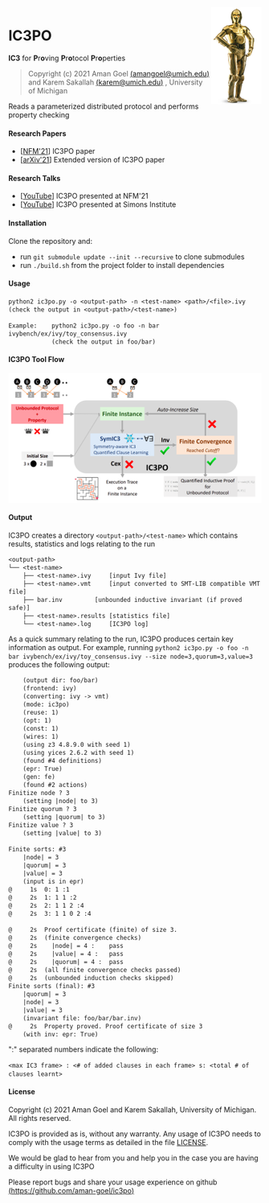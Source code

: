 <img align="right" width="100" height="auto" src="logo.png">
</img>

# IC3PO

**IC3** for **P**r**o**ving **P**r**o**tocol **P**r**o**perties

> Copyright (c) 2021  Aman Goel [(amangoel@umich.edu)](amangoel@umich.edu)  and  Karem Sakallah [(karem@umich.edu)](karem@umich.edu) , University of Michigan

Reads a parameterized distributed protocol and performs property checking

#### Research Papers
- [[NFM'21](https://link.springer.com/chapter/10.1007/978-3-030-76384-8_9)]  IC3PO paper
- [[arXiv'21](https://arxiv.org/abs/2103.14831)]   Extended version of IC3PO paper

#### Research Talks
- [[YouTube](https://youtu.be/e0pr3P2BrEU)] IC3PO presented at NFM'21
- [[YouTube](https://www.youtube.com/watch?v=-da_iG9LQgk)] IC3PO presented at Simons Institute

#### Installation
Clone the repository and:
- run ```` git submodule update --init --recursive ```` to clone submodules
- run ```` ./build.sh ```` from the project folder to install dependencies

#### Usage
	python2 ic3po.py -o <output-path> -n <test-name> <path>/<file>.ivy
	(check the output in <output-path>/<test-name>)
	 
	Example:	python2 ic3po.py -o foo -n bar ivybench/ex/ivy/toy_consensus.ivy
				(check the output in foo/bar)

#### IC3PO Tool Flow
<img align="center" width="700" height="auto" src="ic3po.png">
</img>

#### Output
IC3PO creates a directory ```<output-path>/<test-name>``` which contains results, statistics and logs relating to the run

````
<output-path>
└── <test-name>
    ├── <test-name>.ivy		[input Ivy file]
    ├── <test-name>.vmt		[input converted to SMT-LIB compatible VMT file]
    ├── bar.inv			[unbounded inductive invariant (if proved safe)]
    ├── <test-name>.results	[statistics file]
    └── <test-name>.log		[IC3PO log]
````
As a quick summary relating to the run, IC3PO produces certain key information as output.
	For example, running ```python2 ic3po.py -o foo -n bar ivybench/ex/ivy/toy_consensus.ivy --size node=3,quorum=3,value=3``` produces the following output:
````
	(output dir: foo/bar)
	(frontend: ivy)
	(converting: ivy -> vmt)
	(mode: ic3po)
	(reuse: 1)
	(opt: 1)
	(const: 1)
	(wires: 1)
	(using z3 4.8.9.0 with seed 1)
	(using yices 2.6.2 with seed 1)
	(found #4 definitions)
	(epr: True)
	(gen: fe)
	(found #2 actions)
Finitize node ? 3
	(setting |node| to 3)
Finitize quorum ? 3
	(setting |quorum| to 3)
Finitize value ? 3
	(setting |value| to 3)

Finite sorts: #3
	|node| = 3
	|quorum| = 3
	|value| = 3
	(input is in epr)
@     1s  0: 1 :1    
@     2s  1: 1 1 :2    
@     2s  2: 1 1 2 :4    
@     2s  3: 1 1 0 2 :4    

@     2s  Proof certificate (finite) of size 3.
@     2s  (finite convergence checks)
@     2s  	|node| = 4 :	pass
@     2s  	|value| = 4 :	pass
@     2s  	|quorum| = 4 :	pass
@     2s  (all finite convergence checks passed)
@     2s  (unbounded induction checks skipped)
Finite sorts (final): #3
	|quorum| = 3
	|node| = 3
	|value| = 3
	(invariant file: foo/bar/bar.inv)
@     2s  Property proved. Proof certificate of size 3
	(with inv: epr: True)
````
":" separated numbers indicate the following:

```<max IC3 frame> : <# of added clauses in each frame> s: <total # of clauses learnt>```

#### License
Copyright (c) 2021  Aman Goel and Karem Sakallah, University of Michigan. All rights reserved.

IC3PO is provided as is, without any warranty.
Any usage of IC3PO needs to comply with the usage terms as detailed in the file [LICENSE](https://github.com/aman-goel/ic3po/blob/master/LICENSE).



We would be glad to hear from you and help you in the case you are having a difficulty in using IC3PO

Please report bugs and share your usage experience on github [(https://github.com/aman-goel/ic3po)](https://github.com/aman-goel/ic3po)
